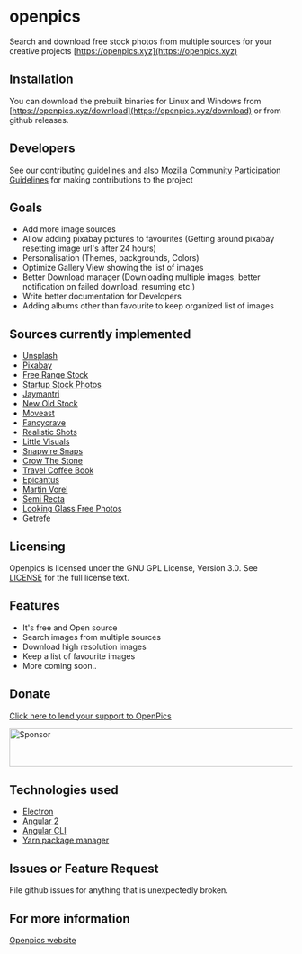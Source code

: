 # openpics
Search and download free stock photos from multiple sources for your creative projects
[https://openpics.xyz](https://openpics.xyz)

## Installation
You can download the prebuilt binaries for Linux and Windows from [https://openpics.xyz/download](https://openpics.xyz/download) or from github releases.

## Developers
See our [contributing guidelines](https://github.com/lohanitech/openpics/blob/master/CONTRIBUTING.md) and also [Mozilla Community Participation Guidelines](https://www.mozilla.org/en-US/about/governance/policies/participation/) for making contributions to the project

## Goals
- Add more image sources
- Allow adding pixabay pictures to favourites (Getting around pixabay resetting image url's after 24 hours)
- Personalisation (Themes, backgrounds, Colors)
- Optimize Gallery View showing the list of images
- Better Download manager (Downloading multiple images, better notification on failed download, resuming etc.)
- Write better documentation for Developers
- Adding albums other than favourite to keep organized list of images

## Sources currently implemented
- [Unsplash](https://unsplash.com)
- [Pixabay](https://pixabay.com)
- [Free Range Stock](https://freerangestock.com)
- [Startup Stock Photos](http://startupstockphotos.com)
- [Jaymantri](http://jaymantri.com)
- [New Old Stock](http://nos.twnsnd.co)
- [Moveast](http://moveast.me)
- [Fancycrave](https://fancycrave.tumblr.com)
- [Realistic Shots](http://realisticshots.com)
- [Little Visuals](http://littlevisuals.co)
- [Snapwire Snaps](https://snapwiresnaps.tumblr.com)
- [Crow The Stone](https://crowthestone.tumblr.com)
- [Travel Coffee Book](http://travelcoffeebook.com)
- [Epicantus](https://epicantus.tumblr.com)
- [Martin Vorel](https://martinvorel.tumblr.com)
- [Semi Recta](https://semi-recta.tumblr.com)
- [Looking Glass Free Photos](https://lookingglassfreephotos.tumblr.com)
- [Getrefe](https://getrefe.tumblr.com)

## Licensing
Openpics is licensed under the GNU GPL License, Version 3.0. See [LICENSE](https://github.com/lohanitech/openpics/blob/master/LICENSE) for the full license text.

## Features
- It's free and Open source
- Search images from multiple sources
- Download high resolution images
- Keep a list of favourite images
- More coming soon..

## Donate
[Click here to lend your support to OpenPics](https://openpics.xyz/donate/)

<a target='_blank' rel='nofollow' href='https://app.codesponsor.io/link/bzkjcPHj39DQMQMWgqF5z6KA/lohanitech/openpics'>
  <img alt='Sponsor' width='888' height='68' src='https://app.codesponsor.io/embed/bzkjcPHj39DQMQMWgqF5z6KA/lohanitech/openpics.svg' />
</a>

## Technologies used
- [Electron](https://electron.atom.io)
- [Angular 2](https://angular.io)
- [Angular CLI](https://cli.angular.io)
- [Yarn package manager](https://yarnpkg.com)

## Issues or Feature Request
File github issues for anything that is unexpectedly broken.

## For more information
[Openpics website](https://openpics.xyz)
